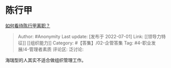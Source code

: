# 陈行甲
[如何看待陈行甲离职？](https://www.zhihu.com/question/53237421/answer/2553891629)

> Author: #Anonymity
> Last update: [发布于 2022-07-01]
> Link: [[领导力特征]] [[组织能力]]
> Category: #【答集】/02-企管答集
> Tag: #4-职业发展/4-管理者素质
> 评论区:
> 泛讨论:

海瑞型的人其实不适合做组织管理工作。
